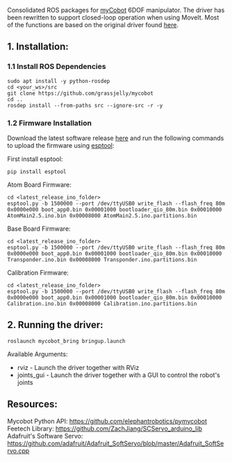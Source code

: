 Consolidated ROS packages for [myCobot](https://www.elephantrobotics.com/en/myCobot-en/) 6DOF manipulator. The driver has been rewritten to support closed-loop operation when using MoveIt. Most of the functions are based on the original driver found [here](https://github.com/elephantrobotics/myCobotROS).

## 1. Installation:

### 1.1 Install ROS Dependencies

    sudo apt install -y python-rosdep
    cd <your_ws>/src
    git clone https://github.com/grassjelly/mycobot
    cd ..
    rosdep install --from-paths src --ignore-src -r -y

### 1.2 Firmware Installation
Download the latest software release [here](https://github.com/elephantrobotics/myCobot/releases/tag/0) and run the following commands to upload the firmware using [esptool](https://github.com/espressif/esptool):

First install esptool:

    pip install esptool

Atom Board Firmware:

    cd <latest_release_ino_folder>
    esptool.py -b 1500000 --port /dev/ttyUSB0 write_flash --flash_freq 80m 0x0000e000 boot_app0.bin 0x00001000 bootloader_qio_80m.bin 0x00010000 AtomMain2.5.ino.bin 0x00008000 AtomMain2.5.ino.partitions.bin

Base Board Firmware:

    cd <latest_release_ino_folder>
    esptool.py -b 1500000 --port /dev/ttyUSB0 write_flash --flash_freq 80m 0x0000e000 boot_app0.bin 0x00001000 bootloader_qio_80m.bin 0x00010000 Transponder.ino.bin 0x00008000 Transponder.ino.partitions.bin

Calibration Firmware:

    cd <latest_release_ino_folder>
    esptool.py -b 1500000 --port /dev/ttyUSB0 write_flash --flash_freq 80m 0x0000e000 boot_app0.bin 0x00001000 bootloader_qio_80m.bin 0x00010000 Calibration.ino.bin 0x00008000 Calibration.ino.partitions.bin

## 2. Running the driver:

    roslaunch mycobot_bring bringup.launch

Available Arguments:
- rviz - Launch the driver together with RViz
- joints_gui - Launch the driver together with a GUI to control the robot's joints

## Resources:

Mycobot Python API: https://github.com/elephantrobotics/pymycobot
Feetech Library: https://github.com/ZachJiang/SCServo_arduino_lib
Adafruit's Software Servo: https://github.com/adafruit/Adafruit_SoftServo/blob/master/Adafruit_SoftServo.cpp